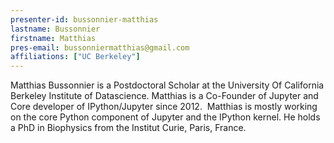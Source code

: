 ```yaml
---
presenter-id: bussonnier-matthias
lastname: Bussonnier
firstname: Matthias
pres-email: bussonniermatthias@gmail.com
affiliations: ["UC Berkeley"]
---
```

Matthias Bussonnier is a Postdoctoral
Scholar at the University Of California Berkeley Institute of
Datascience. Matthias is a Co-Founder of Jupyter and Core developer of
IPython/Jupyter since 2012.  Matthias is mostly working on the core
Python component of Jupyter and the IPython kernel. He holds a PhD in
Biophysics from the Institut Curie, Paris, France.
